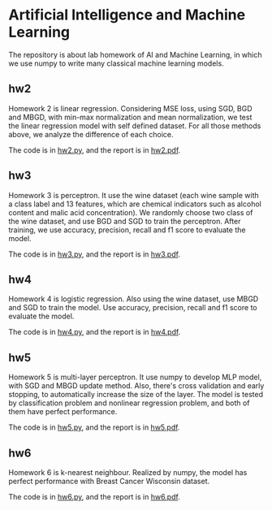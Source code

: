 # Artificial Intelligence and Machine Learning

The repository is about lab homework of AI and Machine Learning, in which we use numpy to write many classical machine learning models.

## hw2
Homework 2 is linear regression. Considering MSE loss, using SGD, BGD and MBGD, with min-max normalization and mean normalization, we test the linear regression model with self defined dataset. For all those methods above, we analyze the difference of each choice.

The code is in [hw2.py](https://github.com/Wendy-Ying/AI-and-Machine-Learning-Lab/blob/main/hw2.py), and the report is in [hw2.pdf](https://github.com/Wendy-Ying/AI-and-Machine-Learning-Lab/blob/main/%E4%BA%BA%E5%B7%A5%E6%99%BA%E8%83%BD%E4%B8%8E%E6%9C%BA%E5%99%A8%E5%AD%A6%E4%B9%A0hw2.pdf).

## hw3
Homework 3 is perceptron. It use the wine dataset (each wine sample with a class label and 13 features, which are chemical indicators such as alcohol content and malic acid concentration). We randomly choose two class of the wine dataset, and use BGD and SGD to train the perceptron. After training, we use accuracy, precision, recall and f1 score to evaluate the model.

The code is in [hw3.py](https://github.com/Wendy-Ying/AI-and-Machine-Learning-Lab/blob/main/hw3.py), and the report is in [hw3.pdf](https://github.com/Wendy-Ying/AI-and-Machine-Learning-Lab/blob/main/%E4%BA%BA%E5%B7%A5%E6%99%BA%E8%83%BD%E4%B8%8E%E6%9C%BA%E5%99%A8%E5%AD%A6%E4%B9%A0hw3.pdf).

## hw4
Homework 4 is logistic regression. Also using the wine dataset, use MBGD and SGD to train the model. Use accuracy, precision, recall and f1 score to evaluate the model.

The code is in [hw4.py](https://github.com/Wendy-Ying/AI-and-Machine-Learning-Lab/blob/main/hw4.py), and the report is in [hw4.pdf](https://github.com/Wendy-Ying/AI-and-Machine-Learning-Lab/blob/main/%E4%BA%BA%E5%B7%A5%E6%99%BA%E8%83%BD%E4%B8%8E%E6%9C%BA%E5%99%A8%E5%AD%A6%E4%B9%A0hw4.pdf).

## hw5
Homework 5 is multi-layer perceptron. It use numpy to develop MLP model, with SGD and MBGD update method. Also, there's cross validation and early stopping, to automatically increase the size of the layer. The model is tested by classification problem and nonlinear regression problem, and both of them have perfect performance.

The code is in [hw5.py](https://github.com/Wendy-Ying/AI-and-Machine-Learning-Lab/blob/main/hw5.py), and the report is in [hw5.pdf](https://github.com/Wendy-Ying/AI-and-Machine-Learning-Lab/blob/main/%E4%BA%BA%E5%B7%A5%E6%99%BA%E8%83%BD%E4%B8%8E%E6%9C%BA%E5%99%A8%E5%AD%A6%E4%B9%A0hw5.pdf).

## hw6
Homework 6 is k-nearest neighbour. Realized by numpy, the model has perfect performance with Breast Cancer Wisconsin dataset.

The code is in [hw6.py](https://github.com/Wendy-Ying/AI-and-Machine-Learning-Lab/blob/main/hw6.py), and the report is in [hw6.pdf](https://github.com/Wendy-Ying/AI-and-Machine-Learning-Lab/blob/main/%E4%BA%BA%E5%B7%A5%E6%99%BA%E8%83%BD%E4%B8%8E%E6%9C%BA%E5%99%A8%E5%AD%A6%E4%B9%A0hw6.pdf).
